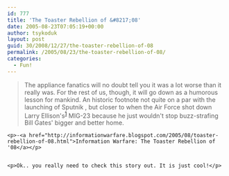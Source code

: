 ```yaml
---
id: 777
title: 'The Toaster Rebellion of &#8217;08'
date: 2005-08-23T07:05:19+00:00
author: tsykoduk
layout: post
guid: 30/2008/12/27/the-toaster-rebellion-of-08
permalink: /2005/08/23/the-toaster-rebellion-of-08/
categories:
  - Fun!
---
```

<blockquote>The appliance fanatics will no doubt tell you it was a lot worse than it really was. For the rest of us, though, it will go down as a humorous lesson for mankind. An historic footnote not quite on a par with the launching of Sputnik , but closer to when the Air Force shot down Larry Ellison's<sup><a href="#fn1">1</a></sup> <span class="caps">MIG</span>-23 because he just wouldn't stop buzz-strafing Bill Gates' bigger and better home.</blockquote>

	<p>-<a href="http://informationwarfare.blogspot.com/2005/08/toaster-rebellion-of-08.html">Information Warfare: The Toaster Rebellion of '08</a></p>


	<p>Ok.. you really need to check this story out. It is just cool!</p>